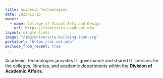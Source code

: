 ```yaml
---
title: Academic Technologies
date: 2023-11-15
owner:
  - name: College of Visual Arts and Design
    url: https://itservices.cvad.unt.edu
layout: single-links
image: "/img/university-building-icon.svg"
portalurl: "https://at.unt.edu"
exclude_from_recent: true
---
```

Academic Technologies provides IT governance and shared IT services for the colleges, libraries, and academic departments within the <b>Division of Academic Affairs</b>.